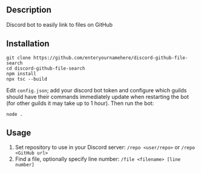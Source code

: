 ## Description
Discord bot to easily link to files on GitHub

## Installation
```
git clone https://github.com/enteryournamehere/discord-github-file-search
cd discord-github-file-search
npm install
npx tsc --build
```
Edit `config.json`; add your discord bot token and configure which guilds should have their commands immediately update when restarting the bot (for other guilds it may take up to 1 hour).
Then run the bot:
```
node .
```

## Usage
1. Set repository to use in your Discord server: `/repo <user/repo>` or `/repo <GitHub url>`
2. Find a file, optionally specify line number: `/file <filename> [line number]`